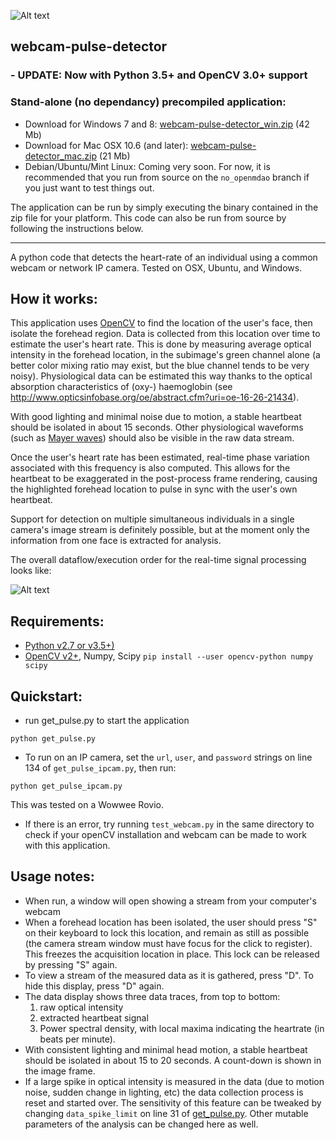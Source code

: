 ![Alt text](http://i.imgur.com/2ngZopS.jpg "Screenshot")

webcam-pulse-detector
-----------------------

### - UPDATE: Now with Python 3.5+ and OpenCV 3.0+ support

### Stand-alone (no dependancy) precompiled application:

 - Download for Windows 7 and 8: [webcam-pulse-detector_win.zip](http://sourceforge.net/projects/webcampulsedetector/files/webcam-pulse-detector_win.zip/download) (42 Mb)
 - Download for Mac OSX 10.6 (and later): [webcam-pulse-detector_mac.zip](http://sourceforge.net/projects/webcampulsedetector/files/webcam-pulse-detector_mac.zip/download) (21 Mb)
 - Debian/Ubuntu/Mint Linux: Coming very soon. For now, it is recommended that you run from source on the `no_openmdao` branch if you just want to test things out.

The application can be run by simply executing the binary contained in the zip file for your platform.
This code can also be run from source by following the instructions below.

---------------------------------------

A python code that detects the heart-rate of an individual using a common webcam or network IP camera.
Tested on OSX, Ubuntu, and Windows.

How it works:
-----------------
This application uses [OpenCV](http://opencv.org/) to find the location of the user's face, then isolate the forehead region. Data is collected
from this location over time to estimate the user's heart rate. This is done by measuring average optical
intensity in the forehead location, in the subimage's green channel alone (a better color mixing ratio may exist, but the
blue channel tends to be very noisy). Physiological data can be estimated this way thanks to the optical absorption
characteristics of (oxy-) haemoglobin (see http://www.opticsinfobase.org/oe/abstract.cfm?uri=oe-16-26-21434).

With good lighting and minimal noise due to motion, a stable heartbeat should be
isolated in about 15 seconds. Other physiological waveforms (such as
[Mayer waves](http://en.wikipedia.org/wiki/Mayer_waves)) should also be visible in the raw data stream.

Once the user's heart rate has been estimated, real-time phase variation associated with this
frequency is also computed. This allows for the heartbeat to be exaggerated in the post-process frame rendering,
causing the highlighted forehead location to pulse in sync with the user's own heartbeat.

Support for detection on multiple simultaneous individuals in a single camera's
image stream is definitely possible, but at the moment only the information from one face
is extracted for analysis.

The overall dataflow/execution order for the real-time signal processing looks like:

![Alt text](http://i.imgur.com/xS7O8U3.png "Signal processing")


Requirements:
---------------

- [Python v2.7 or v3.5+)](http://python.org/)
- [OpenCV v2+](http://opencv.org/), Numpy, Scipy   ```pip install --user opencv-python numpy scipy```


Quickstart:
------------

- run get_pulse.py to start the application

```
python get_pulse.py
```

- To run on an IP camera, set the `url`, `user`, and `password` strings on line 134 of `get_pulse_ipcam.py`, then run:

```
python get_pulse_ipcam.py
```
This was tested on a Wowwee Rovio.

- If there is an error, try running `test_webcam.py` in the same directory to check if your openCV installation and webcam can be made to work
with this application.

Usage notes:
----------
- When run, a window will open showing a stream from your computer's webcam
- When a forehead location has been isolated, the user should press "S" on their
keyboard to lock this location, and remain as still as possible (the camera
stream window must have focus for the click to register). This freezes the acquisition location in place. This lock can
be released by pressing "S" again.
- To view a stream of the measured data as it is gathered, press "D". To hide this display, press "D" again.
- The data display shows three data traces, from top to bottom:
   1. raw optical intensity
   2. extracted heartbeat signal
   3. Power spectral density, with local maxima indicating the heartrate (in beats per minute).
- With consistent lighting and minimal head motion, a stable heartbeat should be
isolated in about 15 to 20 seconds. A count-down is shown in the image frame.
- If a large spike in optical intensity is measured in the data (due to motion
noise, sudden change in lighting, etc) the data collection process is reset and
started over. The sensitivity of this feature can be tweaked by changing `data_spike_limit` on line 31 of [get_pulse.py](get_pulse.py).
Other mutable parameters of the analysis can be changed here as well.
